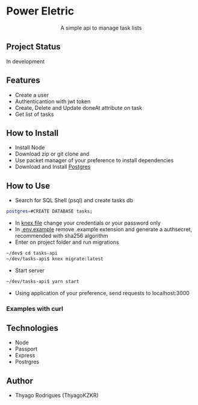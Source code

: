 # Power Eletric
<p align='center' >A simple api to manage task lists</p>

## Project Status

<p>In development</p>

## Features

- Create a user
- Authenticantion with jwt token
- Create, Delete and Update doneAt attribute on task
- Get list of tasks

## How to Install
<ul>
	<li>Install Node</li>
	<li>Download zip or git clone and</li>
	<li>Use packet manager of your preference to install dependencies</li>
	<li>Download and Install <a href="https://www.postgresql.org/download/">Postgres</a></li>
</ul>

## How to Use

- Search for SQL Shell (psql) and create tasks db
```sh
postgres=#CREATE DATABASE tasks;
```
- In <a href="knexfile.js">knex file</a> change your credentials or your password only
- In <a href=".env.example">.env.example</a> remove .example extension and generate a authsecret, recommended with sha256 algorithm
- Enter on project folder and run migrations
```sh
~/dev$ cd tasks-api
~/dev/tasks-api$ knex migrate:latest
```
- Start server
```sh
~/dev/tasks-api$ yarn start
```
- Using application of your preference, send requests to localhost:3000


### Examples with curl



## Technologies

- Node
- Passport
- Express
- Postrgres

## Author

- Thyago Rodrigues (ThyagoKZKR)


